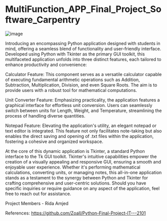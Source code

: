 # MultiFunction_APP_Final_Project_Software_Carpentry

![image](https://github.com/ridaamjed/MultiFunction_APP_Final_Project_Software_Carpentry/assets/125817188/4e179b69-d4b2-44e1-91d3-88af836021c1)


Introducing an encompassing Python application designed with students in mind, offering a seamless blend of functionality and user-friendly interface. Developed using Python with Tkinter as the primary GUI toolkit, this multifaceted application unfolds into three distinct features, each tailored to enhance productivity and convenience:

Calculator Feature: This component serves as a versatile calculator capable of executing fundamental arithmetic operations such as Addition, Subtraction, Multiplication, Division, and even Square Roots. The aim is to provide users with a robust tool for mathematical computations.

Unit Converter Feature: Emphasizing practicality, the application features a graphical interface for effortless unit conversion. Users can seamlessly switch between units for Length, Weight, and Temperature, streamlining the process of handling diverse quantities.

Notepad Feature: Elevating the application's utility, an elegant notepad or text editor is integrated. This feature not only facilitates note-taking but also enables the direct saving and opening of .txt files within the application, fostering a cohesive and organized workspace.

At the core of this dynamic application is Tkinter, a standard Python interface to the Tk GUI toolkit. Tkinter's intuitive capabilities empower the creation of a visually appealing and responsive GUI, ensuring a smooth and enjoyable user experience. Whether it's performing mathematical calculations, converting units, or managing notes, this all-in-one application stands as a testament to the synergy between Python and Tkinter for crafting comprehensive and user-centric solutions. Should you have specific inquiries or require guidance on any aspect of the application, feel free to reach out for assistance.

Project Members - Rida Amjed

References: https://github.com/Zoall/Python-Final-Project-IT---2101
